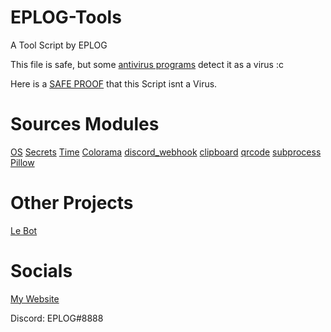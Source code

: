 # EPLOG-Tools
A Tool Script by EPLOG

This file is safe, but some [antivirus programs](https://www.virustotal.com/gui/file-analysis/YjAyMDdjODVjMDU5YmQ4NmJkOWM1YzYwNzdjN2E3MGE6MTY0NTM2OTkwNA==) detect it as a virus :c

Here is a [SAFE PROOF](https://www.youtube.com/watch?v=uLKG4QSaq-s) that this Script isnt a Virus.

# Sources Modules
[OS](https://docs.python.org/3/library/os.html)
[Secrets](https://docs.python.org/3/library/secrets.html)
[Time](https://docs.python.org/3/library/time.html)
[Colorama](https://pypi.org/project/colorama/)
[discord_webhook](https://pypi.org/project/discord-webhook/)
[clipboard](https://pypi.org/project/clipboard/)
[qrcode](https://pypi.org/project/qrcode/)
[subprocess](https://docs.python.org/3/library/subprocess.html)
[Pillow](https://pypi.org/project/Pillow/)

# Other Projects
[Le Bot](https://lebot.eplogx.de)

# Socials

[My Website](https://eplogx.de)

Discord: EPLOG#8888
